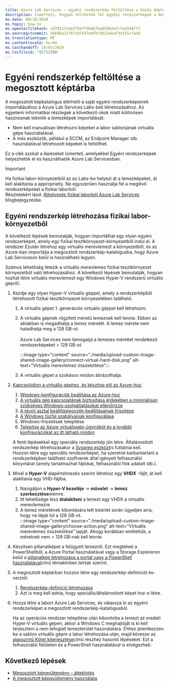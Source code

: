 ```yaml
---
title: Azure Lab Services – egyéni rendszerkép feltöltése a közös képtárba
description: Ismerteti, hogyan tölthetők fel egyéni rendszerképek a megosztott képgyűjteménybe. Az egyetemi informatikai részlegek különösen hasznosnak találják a lemezképek importálását.
ms.date: 09/30/2020
ms.topic: how-to
ms.openlocfilehash: cd701215eb375b7f9b867ba05082afc7ed348ff7
ms.sourcegitcommit: 5b69ba21787c07547edfbfd5254eaf34315cfadd
ms.translationtype: MT
ms.contentlocale: hu-HU
ms.lasthandoff: 10/05/2020
ms.locfileid: "91712398"
---
```

# <a name="upload-a-custom-image-to-shared-image-gallery"></a>Egyéni rendszerkép feltöltése a megosztott képtárba

A megosztott képkatalógus elérhető a saját egyéni rendszerképeinek importálásához a Azure Lab Services Labs-beli létrehozásához. Az egyetemi informatikai részlegek a következő okok miatt különösen hasznosnak tekintik a lemezképek importálását: 

* Nem kell manuálisan létrehozni képeket a labor sablonjának virtuális gépe használatával.
* A más eszközök, például a SCCM, az Endpoint Manager stb. használatával létrehozott képeket is feltölthet.

Ez a cikk azokat a lépéseket ismerteti, amelyekkel Egyéni rendszerképek helyezhetők el és használhatók Azure Lab Servicesban. 

> [!IMPORTANT]
> Ha fizikai labor-környezetből az az Labs-be helyezi át a lemezképeket, át kell alakítania a appropriatly. Ne egyszerűen használja fel a meglévő rendszerképeket a fizikai laborból. <br/>Részletekért lásd: [Áthelyezés fizikai laborból Azure Lab Services](https://techcommunity.microsoft.com/t5/azure-lab-services/moving-from-a-physical-lab-to-azure-lab-services/ba-p/1654931) blogbejegyzésbe.

## <a name="bring-custom-image-from-a-physical-lab-environment"></a>Egyéni rendszerkép létrehozása fizikai labor-környezetből

A következő lépések bemutatják, hogyan importálhat egy olyan egyéni rendszerképet, amely egy fizikai tesztkörnyezet-környezetből indul el. A rendszer Ezután létrehoz egy virtuális merevlemezt a környezetből, és az Azure-ban importálja a megosztott rendszerkép-katalógusba, hogy Azure Lab Serviceson belül is használható legyen.

Számos lehetőség létezik a virtuális merevlemez fizikai tesztkörnyezet környezetből való létrehozásához. A következő lépések bemutatják, hogyan hozhat létre virtuális merevlemezt egy Windows Hyper-V rendszerű virtuális gépről:

1. Kezdje egy olyan Hyper-V virtuális géppel, amely a rendszerképből létrehozott fizikai tesztkörnyezet környezetében található.
    1. A virtuális gépet 1. generációs virtuális géppel kell létrehozni.
    1. A virtuális gépnek rögzített méretű lemeznek kell lennie. Ebben az ablakban is megadhatja a lemez méretét. A lemez mérete nem haladhatja meg a 128 GB-ot.<br/>    
    Azure Lab Services nem támogatja a lemezes mérettel rendelkező rendszerképeket > 128 GB-ot. 
       
        :::image type="content" source="./media/upload-custom-image-shared-image-gallery/connect-virtual-hard-disk.png" alt-text="Virtuális merevlemez összekötése":::   
    1. A virtuális gépet a szokásos módon ábrázolhatja.
1. [Kapcsolódjon a virtuális géphez, és készítse elő az Azure-hoz](https://docs.microsoft.com/azure/virtual-machines/windows/prepare-for-upload-vhd-image).
    1. [Windows-konfigurációk beállítása az Azure-hoz](https://docs.microsoft.com/azure/virtual-machines/windows/prepare-for-upload-vhd-image#set-windows-configurations-for-azure)
    1. [A virtuális gép kapcsolatának biztosítása érdekében a minimálisan szükséges Windows-szolgáltatásokat ellenőrizze](https://docs.microsoft.com/azure/virtual-machines/windows/prepare-for-upload-vhd-image#check-the-windows-services)
    1. [A távoli asztal beállításjegyzék-beállításainak frissítése](https://docs.microsoft.com/azure/virtual-machines/windows/prepare-for-upload-vhd-image#update-remote-desktop-registry-settings)
    1. [A Windows tűzfal szabályainak konfigurálása](https://docs.microsoft.com/azure/virtual-machines/windows/prepare-for-upload-vhd-image#configure-windows-firewall-rules)
    1. Windows-frissítések telepítése
    1. [Telepítse az Azure virtuálisgép-ügynököt és a további konfigurációkat az itt látható módon](https://docs.microsoft.com/azure/virtual-machines/windows/prepare-for-upload-vhd-image#complete-the-recommended-configurations) 
    
    A fenti lépésekkel egy speciális rendszerkép jön létre. Általánosított rendszerkép létrehozásakor a [Sysprep eszközt](https://docs.microsoft.com/azure/virtual-machines/windows/prepare-for-upload-vhd-image#determine-when-to-use-sysprep)is futtatnia kell. <br/>
        Hozzon létre egy speciális rendszerképet, ha szeretné karbantartani a rendszerképben található szoftverek által igényelt felhasználói könyvtárat (amely tartalmazhat fájlokat, felhasználói fiók adatait stb.).
1. Mivel a **Hyper-V** alapértelmezés szerint létrehoz egy **VHDX** -fájlt, át kell alakítania egy VHD-fájlba.
    1. Navigáljon a **Hyper-V kezelője**  ->  **művelet**  ->  **lemez szerkesztése**elemre.
    1. Itt lehetősége lesz **átalakítani** a lemezt egy VHDX a virtuális merevlemezre
    1. A lemez méretének kibontására tett kísérlet során ügyeljen arra, hogy ne lépje túl a 128 GB-ot.        
        :::image type="content" source="./media/upload-custom-image-shared-image-gallery/choose-action.png" alt-text="Virtuális merevlemez összekötése" lapját. Ahogy korábban említettük, a méretnek nem > 128 GB-nak kell lennie.
1. Készítsen pillanatképet a felügyelt lemezről.
    Ezt megteheti a PowerShellből, a Azure Portal használatával vagy a Storage Exploreron belül a [pillanatkép létrehozása a portál vagy a PowerShell használatával](https://docs.microsoft.com/azure/virtual-machines/windows/snapshot-copy-managed-disk)című témakörben leírtak szerint.
1. A megosztott képtárban hozzon létre egy rendszerkép-definíciót és-verziót:
    1. [Rendszerkép-definíció létrehozása](https://docs.microsoft.com/azure/virtual-machines/windows/shared-images-portal#create-an-image-definition)
    1. Azt is meg kell adnia, hogy speciális/általánosított képet hoz-e létre.
1. Hozza létre a labort Azure Lab Services, és válassza ki az egyéni rendszerképet a megosztott rendszerkép-katalógusból.

    Ha az operációs rendszer telepítése után kibontotta a lemezt az eredeti Hyper-V virtuális gépen, akkor a Windows C meghajtóját is ki kell terjeszteni a nem lefoglalt lemezterület használatára. Ehhez jelentkezzen be a sablon virtuális gépre a labor létrehozása után, majd kövesse az [alapszintű Kötet kiterjesztése](https://docs.microsoft.com/windows-server/storage/disk-management/extend-a-basic-volume)című részhez hasonló lépéseket. Ezt a felhasználói felületen és a PowerShell használatával is elvégezheti.

## <a name="next-steps"></a>Következő lépések

* [Megosztott képgyűjtemény – áttekintés](https://docs.microsoft.com/azure/virtual-machines/windows/shared-image-galleries)
* [A megosztott képgyűjtemény használata](how-to-use-shared-image-gallery.md)
